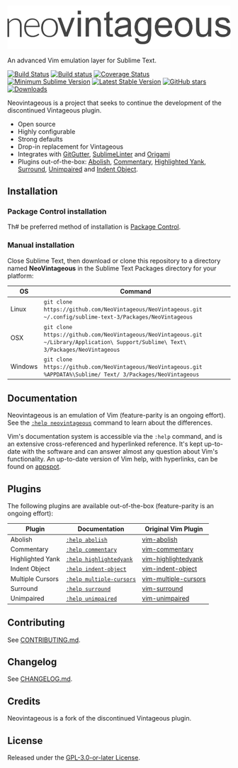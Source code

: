 ![NeoVintageous Logo](res/neovintageous.png)

An advanced Vim emulation layer for Sublime Text.

[![Build Status](https://img.shields.io/travis/NeoVintageous/NeoVintageous/master.svg?style=flat-square)](https://travis-ci.org/NeoVintageous/NeoVintageous) [![Build status](https://img.shields.io/appveyor/ci/gerardroche/neovintageous/master.svg?style=flat-square)](https://ci.appveyor.com/project/gerardroche/neovintageous/branch/master) [![Coverage Status](https://img.shields.io/coveralls/NeoVintageous/NeoVintageous/master.svg?style=flat-square)](https://coveralls.io/github/NeoVintageous/NeoVintageous?branch=master) [![Minimum Sublime Version](https://img.shields.io/badge/sublime-%3E%3D%203.0-brightgreen.svg?style=flat-square)](https://sublimetext.com) [![Latest Stable Version](https://img.shields.io/github/tag/NeoVintageous/NeoVintageous.svg?style=flat-square&label=stable)](https://github.com/NeoVintageous/NeoVintageous/tags) [![GitHub stars](https://img.shields.io/github/stars/NeoVintageous/NeoVintageous.svg?style=flat-square)](https://github.com/NeoVintageous/NeoVintageous/stargazers) [![Downloads](https://img.shields.io/packagecontrol/dt/NeoVintageous.svg?style=flat-square)](https://packagecontrol.io/packages/NeoVintageous)

Neovintageous is a project that seeks to continue the development of the discontinued Vintageous plugin.

* Open source
* Highly configurable
* Strong defaults
* Drop-in replacement for Vintageous
* Integrates with [GitGutter](https://github.com/jisaacks/GitGutter), [SublimeLinter](https://github.com/SublimeLinter/SublimeLinter3) and [Origami](https://github.com/SublimeText/Origami)
* Plugins out-of-the-box: [Abolish](https://github.com/NeoVintageous/NeoVintageous/blob/master/res/doc/abolish.txt), [Commentary](https://github.com/NeoVintageous/NeoVintageous/blob/master/res/doc/commentary.txt), [Highlighted Yank](https://github.com/NeoVintageous/NeoVintageous/blob/master/res/doc/neovintageous.txt), [Surround](https://github.com/NeoVintageous/NeoVintageous/blob/master/res/doc/surround.txt), [Unimpaired](https://github.com/NeoVintageous/NeoVintageous/blob/master/res/doc/unimpaired.txt) and [Indent Object](https://github.com/NeoVintageous/NeoVintageous/blob/master/res/doc/indent-object.txt).

## Installation

### Package Control installation

Th# be preferred method of installation is [Package Control](https://packagecontrol.io/packages/NeoVintageous).


### Manual installation

Close Sublime Text, then download or clone this repository to a directory named **NeoVintageous** in the Sublime Text Packages directory for your platform:

OS | Command
-- | -----
Linux | `git clone https://github.com/NeoVintageous/NeoVintageous.git ~/.config/sublime-text-3/Packages/NeoVintageous`
OSX | `git clone https://github.com/NeoVintageous/NeoVintageous.git ~/Library/Application\ Support/Sublime\ Text\ 3/Packages/NeoVintageous`
Windows | `git clone https://github.com/NeoVintageous/NeoVintageous.git %APPDATA%\Sublime/ Text/ 3/Packages/NeoVintageous`

## Documentation

Neovintageous is an emulation of Vim (feature-parity is an ongoing effort). See the [`:help neovintageous`](https://github.com/NeoVintageous/NeoVintageous/blob/master/res/doc/neovintageous.txt) command to learn about the differences.

Vim's documentation system is accessible via the `:help` command, and is an extensive cross-referenced and hyperlinked reference. It's kept up-to-date with the software and can answer almost any question about Vim's functionality. An up-to-date version of Vim help, with hyperlinks, can be found on [appspot](https://vimhelp.appspot.com).

## Plugins

The following plugins are available out-of-the-box (feature-parity is an ongoing effort):

Plugin | Documentation | Original Vim Plugin
------ | ------------- | -------------------
Abolish | [`:help abolish`](https://github.com/NeoVintageous/NeoVintageous/blob/master/res/doc/abolish.txt) | [vim-abolish](https://github.com/tpope/vim-abolish)
Commentary | [`:help commentary`](https://github.com/NeoVintageous/NeoVintageous/blob/master/res/doc/commentary.txt) | [vim-commentary](https://github.com/tpope/vim-commentary)
Highlighted Yank | [`:help highlightedyank`](https://github.com/NeoVintageous/NeoVintageous/blob/master/res/doc/neovintageous.txt) | [vim-highlightedyank](https://github.com/machakann/vim-highlightedyank)
Indent Object | [`:help indent-object`](https://github.com/NeoVintageous/NeoVintageous/blob/master/res/doc/indent-object.txt) | [vim-indent-object](https://github.com/michaeljsmith/vim-indent-object)
Multiple Cursors | [`:help multiple-cursors`](https://github.com/NeoVintageous/NeoVintageous/blob/master/res/doc/neovintageous.txt) | [vim-multiple-cursors](https://github.com/terryma/vim-multiple-cursors)
Surround | [`:help surround`](https://github.com/NeoVintageous/NeoVintageous/blob/master/res/doc/surround.txt) | [vim-surround](https://github.com/tpope/vim-surround)
Unimpaired | [`:help unimpaired`](https://github.com/NeoVintageous/NeoVintageous/blob/master/res/doc/unimpaired.txt) | [vim-unimpaired](https://github.com/tpope/vim-unimpaired)

## Contributing

See [CONTRIBUTING.md](CONTRIBUTING.md).

## Changelog

See [CHANGELOG.md](CHANGELOG.md).

## Credits

Neovintageous is a fork of the discontinued Vintageous plugin.

## License

Released under the [GPL-3.0-or-later License](LICENSE).
